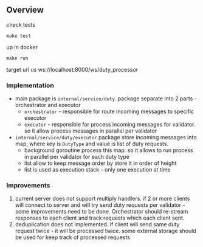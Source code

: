 ## Overview
check tests
```shell
make test
```
up in docker 
```shell
make run
```
target url us ws://localhost:8000/ws/duty_processor

### Implementation
* main package is `internal/service/duty`. package separate into 2 parts - orchestrator and executor
  * `orchestrator` - responsible for route incoming messages to specific executor
  * `executor` - responsible for process incoming messages for validator. so it allow process messages in parallel per validator
* `internal/service/duty/executor` package store incoming messages into map, where key is `DutyType` and value is list of duty requests.
  * background goroutine process this map. so it allows to run process in parallel per validator for each duty type
  * list allow to keep message order by store it in order of height
  * list is used as execution stack - only one execution at time

### Improvements
1. current server does not support multiply handlers. if 2 or more clients will connect to server and will try send duty requests per validator - some improvements need to be done. Orchestrator should re-stream responses to each client and track requests which each client sent.
2. deduplication does not implemented. if client will send same duty request twice - it will be processed twice. some external storage should be used for keep track of processed requests
